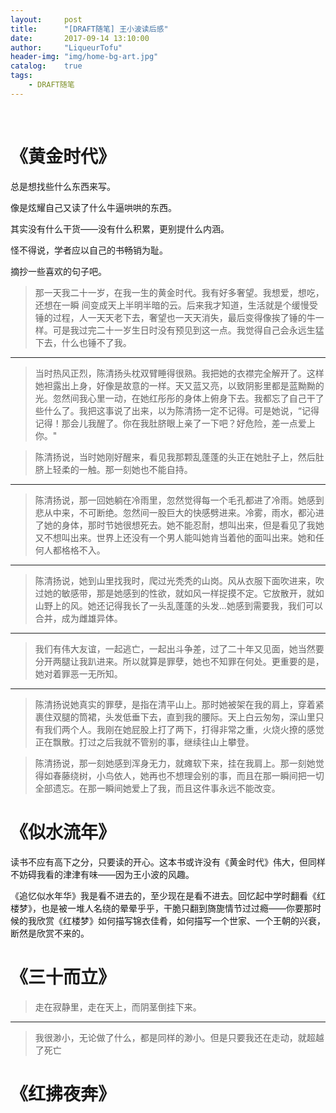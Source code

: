 ```yaml
---
layout:     post
title:      "[DRAFT随笔] 王小波读后感"
date:       2017-09-14 13:10:00
author:     "LiqueurTofu"
header-img: "img/home-bg-art.jpg"
catalog:    true
tags:
    - DRAFT随笔
---
```


<br>

# 《黄金时代》

总是想找些什么东西来写。

像是炫耀自己又读了什么牛逼哄哄的东西。

其实没有什么干货——没有什么积累，更别提什么内涵。

怪不得说，学者应以自己的书畅销为耻。

摘抄一些喜欢的句子吧。

>那一天我二十一岁，在我一生的黄金时代。我有好多奢望。我想爱，想吃，还想在一瞬 间变成天上半明半暗的云。后来我才知道，生活就是个缓慢受锤的过程，人一天天老下去，奢望也一天天消失，最后变得像挨了锤的牛一样。可是我过完二十一岁生日时没有预见到这一点。我觉得自己会永远生猛下去，什么也锤不了我。

---

>当时热风正烈，陈清扬头枕双臂睡得很熟。我把她的衣襟完全解开了。这样她袒露出上身，好像是故意的一样。天又蓝又亮，以致阴影里都是蓝黝黝的光。忽然间我心里一动，在她红彤彤的身体上俯身下去。我都忘了自己干了些什么了。我把这事说了出来，以为陈清扬一定不记得。可是她说，“记得记得！那会儿我醒了。你在我肚脐眼上亲了一下吧？好危险，差一点爱上你。"

>陈清扬说，当时她刚好醒来，看见我那颗乱蓬蓬的头正在她肚子上，然后肚脐上轻柔的一触。那一刻她也不能自持。

---

>陈清扬说，那一回她躺在冷雨里，忽然觉得每一个毛孔都进了冷雨。她感到悲从中来，不可断绝。忽然间一股巨大的快感劈进来。冷雾，雨水，都沁进了她的身体，那时节她很想死去。她不能忍耐，想叫出来，但是看见了我她又不想叫出来。世界上还没有一个男人能叫她肯当着他的面叫出来。她和任何人都格格不入。

---

>陈清扬说，她到山里找我时，爬过光秃秃的山岗。风从衣服下面吹进来，吹过她的敏感带，那是她感到的性欲，就如风一样捉摸不定。它放散开，就如山野上的风。她还记得我长了一头乱蓬蓬的头发...她感到需要我，我们可以合并，成为雌雄异体。

---

>我们有伟大友谊，一起逃亡，一起出斗争差，过了二十年又见面，她当然要分开两腿让我趴进来。所以就算是罪孽，她也不知罪在何处。更重要的是，她对着罪恶一无所知。

---

>陈清扬说她真实的罪孽，是指在清平山上。那时她被架在我的肩上，穿着紧裹住双腿的筒裙，头发低垂下去，直到我的腰际。天上白云匆匆，深山里只有我们两个人。我刚在她屁股上打了两下，打得非常之重，火烧火撩的感觉正在飘散。打过之后我就不管别的事，继续往山上攀登。

>陈清扬说，那一刻她感到浑身无力，就瘫软下来，挂在我肩上。那一刻她觉得如春藤绕树，小鸟依人，她再也不想理会别的事，而且在那一瞬间把一切全部遗忘。在那一瞬间她爱上了我，而且这件事永远不能改变。


# 《似水流年》

读书不应有高下之分，只要读的开心。这本书或许没有《黄金时代》伟大，但同样不妨碍我看的津津有味——因为王小波的风趣。

《追忆似水年华》我是看不进去的，至少现在是看不进去。回忆起中学时翻看《红楼梦》，也是被一堆人名绕的晕晕乎乎，干脆只翻到旖旎情节过过瘾——你要那时候的我欣赏《红楼梦》如何描写锦衣佳肴，如何描写一个世家、一个王朝的兴衰，断然是欣赏不来的。


# 《三十而立》

>走在寂静里，走在天上，而阴茎倒挂下来。

---

>我很渺小，无论做了什么，都是同样的渺小。但是只要我还在走动，就超越了死亡


# 《红拂夜奔》